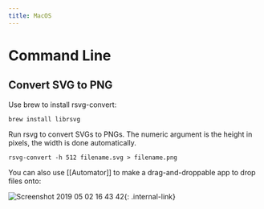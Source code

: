 ```yaml
---
title: MacOS
---
```


# Command Line

## Convert SVG to PNG

Use brew to install rsvg-convert:

```brew install librsvg```

Run rsvg to convert SVGs to PNGs. The numeric argument is the height in pixels, the width is done automatically.

```rsvg-convert -h 512 filename.svg > filename.png```

You can also use [[Automator]] to make a drag-and-droppable app to drop files onto:

![Screenshot 2019 05 02 16 43 42](/assets/osx/screenshot-2019-05-02-16-43-42.png "Screenshot 2019 05 02 16 43 42"){: .internal-link}